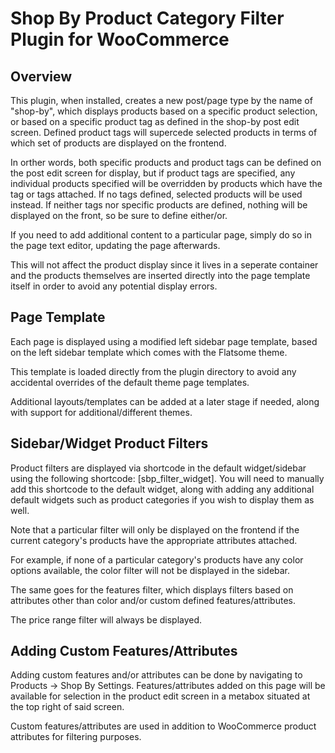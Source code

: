 # Shop By Product Category Filter Plugin for WooCommerce

## Overview

This plugin, when installed, creates a new post/page type by the name of "shop-by", which displays products based on a specific product selection, or based on a specific product tag as defined in the shop-by post edit screen. Defined product tags will supercede selected products in terms of which set of products are displayed on the frontend. 

In orther words, both specific products and product tags can be defined on the post edit screen for display, but if product tags are specified, any individual products specified will be overridden by products which have the tag or tags attached. If no tags defined, selected products will be used instead. If neither tags nor specific products are defined, nothing will be displayed on the front, so be sure to define either/or.

If you need to add additional content to a particular page, simply do so in the page text editor, updating the page afterwards.

This will not affect the product display since it lives in a seperate container and the products themselves are inserted directly into the page template itself in order to avoid any potential display errors.

## Page Template

Each page is displayed using a modified left sidebar page template, based on the left sidebar template which comes with the Flatsome theme.

This template is loaded directly from the plugin directory to avoid any accidental overrides of the default theme page templates.

Additional layouts/templates can be added at a later stage if needed, along with support for additional/different themes.

## Sidebar/Widget Product Filters

Product filters are displayed via shortcode in the default widget/sidebar using the following shortcode: [sbp_filter_widget]. You will need to manually add this shortcode to the default widget, along with adding any additional default widgets such as product categories if you wish to display them as well.

Note that a particular filter will only be displayed on the frontend if the current category's products have the appropriate attributes attached. 

For example, if none of a particular category's products have any color options available, the color filter will not be displayed in the sidebar. 

The same goes for the features filter, which displays filters based on attributes other than color and/or custom defined features/attributes.

The price range filter will always be displayed.

## Adding Custom Features/Attributes

Adding custom features and/or attributes can be done by navigating to Products -> Shop By Settings. Features/attributes added on this page will be available for selection in the product edit screen in a metabox situated at the top right of said screen.

Custom features/attributes are used in addition to WooCommerce product attributes for filtering purposes.

